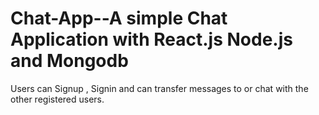 # Chat-App--A simple Chat Application with React.js Node.js and Mongodb
Users can Signup , Signin and can transfer messages to or chat with the other registered users.
